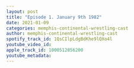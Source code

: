 ```yaml
---
layout: post
title: "Episode 1. January 9th 1982"
date: 2021-01-09
categories: memphis-continental-wrestling-cast
author: memphis-continental-wrestling-cast
spotify_track_id: 1QsCIlpLdgBdKhe9lQXo4l
youtube_video_id: 
apple_track_id: 1000512856200
youtube_metadata: 
---
```

